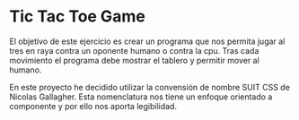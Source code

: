 # Tic Tac Toe Game

El objetivo de este ejercicio es crear un programa que nos permita jugar al tres en raya contra un oponente humano o contra la cpu. Tras cada movimiento el programa debe mostrar el tablero y permitir mover al humano.

En este proyecto he decidido utilizar la convensión de nombre SUIT CSS de Nicolas Gallagher. Esta nomenclatura nos tiene un enfoque orientado a componente y por ello nos aporta legibilidad.
